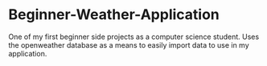 # Beginner-Weather-Application
One of my first beginner side projects as a computer science student. Uses the openweather database as a means to easily import data to use in my application.
